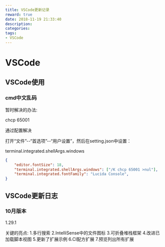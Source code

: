 ```yaml
---
title: VSCode更新记录
reward: true
date: 2018-11-19 21:33:40
description:
categories:
tags:
- VSCode
---
```


# VSCode

## VSCode使用

### cmd中文乱码

暂时解决的办法:

chcp 65001

通过配置解决

打开“文件”--“首选项”--“用户设置”，然后在setting.json中设置：

terminal.integrated.shellArgs.windows

```json
{
    "editor.fontSize": 18,
    "terminal.integrated.shellArgs.windows": ["/K chcp 65001 >nul"],
    "terminal.integrated.fontFamily": "Lucida Console",
}
```



## VSCode更新日志

### 10月版本

1.29.1

关键的亮点:
1.多行搜索
2.IntelliSense中的文件图标
3.可折叠堆栈框架
4.改进已加载脚本视图
5.更新了扩展示例
6.CI配方扩展
7.预览列出所有扩展